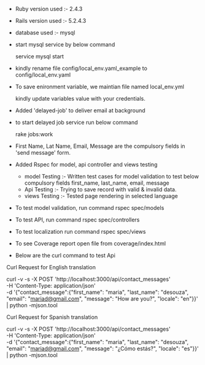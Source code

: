 
* Ruby version used :- 2.4.3

* Rails version used :- 5.2.4.3 

* database used :- mysql

*  start mysql service by below command
   
   service mysql start

* kindly rename file config/local_env.yaml_example to config/local_env.yaml 

* To save enironment variable, we maintian file named local_env.yml
  
  kindly update variables value with your credentials. 

* Added 'delayed-job' to deliver email at background
	
* to start delayed job service run below command 
  
  rake jobs:work

* First Name, Lat Name, Email, Message are the compulsory fields in 'send message' form.

* Added Rspec for model, api controller and views testing
   
  - model Testing :- Written test cases for model validation to test below compulsory fields 
    first_name, last_name, email, message
  - Api Testing :- Trying to save record with valid & invalid data.
  - views Testing :- Tested page rendering in selected language

* To test model validation, run command rspec spec/models

* To test API, run command rspec spec/controllers

* To test localization run command rspec spec/views 

* To see Coverage report open file from coverage/index.html

* Below are the curl command to test Api

Curl Request for English translation

curl -v -s -X POST 'http://localhost:3000/api/contact_messages' \
    -H 'Content-Type: application/json' \
    -d '{"contact_message":{"first_name": "maria", "last_name": "desouza", "email": "mariad@gmail.com", "message": "How are you?", "locale": "en"}}' \
    | python -mjson.tool

Curl Request for Spanish translation

curl -v -s -X POST 'http://localhost:3000/api/contact_messages' \
    -H 'Content-Type: application/json' \
    -d '{"contact_message":{"first_name": "maria", "last_name": "desouza", "email": "mariad@gmail.com", "message": "¿Cómo estás?", "locale": "es"}}' \
    | python -mjson.tool
